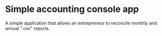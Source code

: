 # Simple accounting console app

A simple application that allows an entrepreneur to reconcile monthly and annual ".csv" reports.
